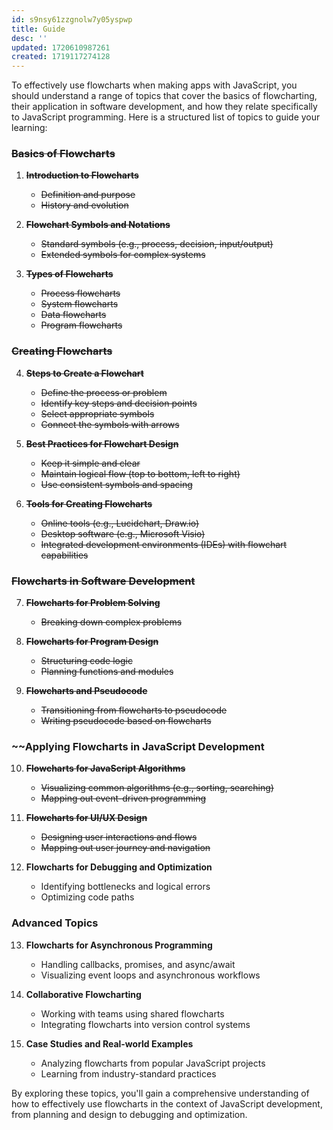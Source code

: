```yaml
---
id: s9nsy61zzgnolw7y05yspwp
title: Guide
desc: ''
updated: 1720610987261
created: 1719117274128
---
```


To effectively use flowcharts when making apps with JavaScript, you should understand a range of topics that cover the basics of flowcharting, their application in software development, and how they relate specifically to JavaScript programming. Here is a structured list of topics to guide your learning:

### ~~Basics of Flowcharts~~
1. ~~**Introduction to Flowcharts**~~
   - ~~Definition and purpose~~
   - ~~History and evolution~~

2. ~~**Flowchart Symbols and Notations**~~
   - ~~Standard symbols (e.g., process, decision, input/output)~~
   - ~~Extended symbols for complex systems~~

3. ~~**Types of Flowcharts**~~
   - ~~Process flowcharts~~
   - ~~System flowcharts~~
   - ~~Data flowcharts~~
   - ~~Program flowcharts~~

### ~~Creating Flowcharts~~
4. ~~**Steps to Create a Flowchart**~~
   - ~~Define the process or problem~~
   - ~~Identify key steps and decision points~~
   - ~~Select appropriate symbols~~
   - ~~Connect the symbols with arrows~~

5. ~~**Best Practices for Flowchart Design**~~
   - ~~Keep it simple and clear~~
   - ~~Maintain logical flow (top to bottom, left to right)~~
   - ~~Use consistent symbols and spacing~~

6. ~~**Tools for Creating Flowcharts**~~
   - ~~Online tools (e.g., Lucidchart, Draw.io)~~
   - ~~Desktop software (e.g., Microsoft Visio)~~
   - ~~Integrated development environments (IDEs) with flowchart capabilities~~

### ~~Flowcharts in Software Development~~
7. ~~**Flowcharts for Problem Solving**~~
   - ~~Breaking down complex problems~~

8. ~~**Flowcharts for Program Design**~~
   - ~~Structuring code logic~~
   - ~~Planning functions and modules~~

9. ~~**Flowcharts and Pseudocode**~~
   - ~~Transitioning from flowcharts to pseudocode~~
   - ~~Writing pseudocode based on flowcharts~~

### ~~Applying Flowcharts in JavaScript Development
10. ~~**Flowcharts for JavaScript Algorithms**~~
    - ~~Visualizing common algorithms (e.g., sorting, searching)~~
    - ~~Mapping out event-driven programming~~

11. ~~**Flowcharts for UI/UX Design**~~
    - ~~Designing user interactions and flows~~
    - ~~Mapping out user journey and navigation~~

12. **Flowcharts for Debugging and Optimization**
    - Identifying bottlenecks and logical errors
    - Optimizing code paths

### Advanced Topics
13. **Flowcharts for Asynchronous Programming**
    - Handling callbacks, promises, and async/await
    - Visualizing event loops and asynchronous workflows

14. **Collaborative Flowcharting**
    - Working with teams using shared flowcharts
    - Integrating flowcharts into version control systems

15. **Case Studies and Real-world Examples**
    - Analyzing flowcharts from popular JavaScript projects
    - Learning from industry-standard practices

By exploring these topics, you'll gain a comprehensive understanding of how to effectively use flowcharts in the context of JavaScript development, from planning and design to debugging and optimization.